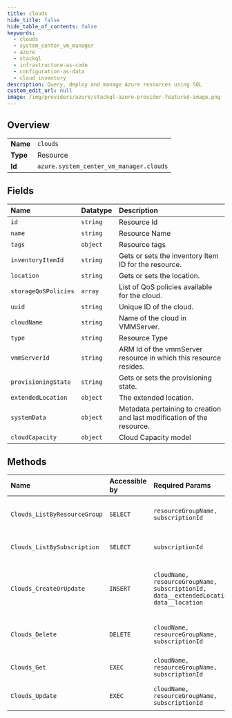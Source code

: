 ```yaml
---
title: clouds
hide_title: false
hide_table_of_contents: false
keywords:
  - clouds
  - system_center_vm_manager
  - azure    
  - stackql
  - infrastructure-as-code
  - configuration-as-data
  - cloud inventory
description: Query, deploy and manage Azure resources using SQL
custom_edit_url: null
image: /img/providers/azure/stackql-azure-provider-featured-image.png
---
```

  
    

## Overview
<table><tbody>
<tr><td><b>Name</b></td><td><code>clouds</code></td></tr>
<tr><td><b>Type</b></td><td>Resource</td></tr>
<tr><td><b>Id</b></td><td><code>azure.system_center_vm_manager.clouds</code></td></tr>
</tbody></table>

## Fields
| Name | Datatype | Description |
|:-----|:---------|:------------|
| `id` | `string` | Resource Id |
| `name` | `string` | Resource Name |
| `tags` | `object` | Resource tags |
| `inventoryItemId` | `string` | Gets or sets the inventory Item ID for the resource. |
| `location` | `string` | Gets or sets the location. |
| `storageQoSPolicies` | `array` | List of QoS policies available for the cloud. |
| `uuid` | `string` | Unique ID of the cloud. |
| `cloudName` | `string` | Name of the cloud in VMMServer. |
| `type` | `string` | Resource Type |
| `vmmServerId` | `string` | ARM Id of the vmmServer resource in which this resource resides. |
| `provisioningState` | `string` | Gets or sets the provisioning state. |
| `extendedLocation` | `object` | The extended location. |
| `systemData` | `object` | Metadata pertaining to creation and last modification of the resource. |
| `cloudCapacity` | `object` | Cloud Capacity model |
## Methods
| Name | Accessible by | Required Params | Description |
|:-----|:--------------|:----------------|:------------|
| `Clouds_ListByResourceGroup` | `SELECT` | `resourceGroupName, subscriptionId` | List of Clouds in a resource group. |
| `Clouds_ListBySubscription` | `SELECT` | `subscriptionId` | List of Clouds in a subscription. |
| `Clouds_CreateOrUpdate` | `INSERT` | `cloudName, resourceGroupName, subscriptionId, data__extendedLocation, data__location` | Onboards the ScVmm fabric cloud as an Azure cloud resource. |
| `Clouds_Delete` | `DELETE` | `cloudName, resourceGroupName, subscriptionId` | Deregisters the ScVmm fabric cloud from Azure. |
| `Clouds_Get` | `EXEC` | `cloudName, resourceGroupName, subscriptionId` | Implements Cloud GET method. |
| `Clouds_Update` | `EXEC` | `cloudName, resourceGroupName, subscriptionId` | Updates the Clouds resource. |
